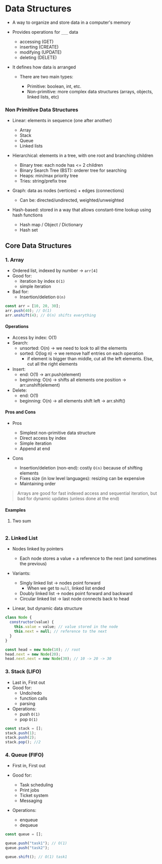 # Data Structures

- A way to organize and store data in a computer's memory
- Provides operations for `___` data

  - accessing (GET)
  - inserting (CREATE)
  - modifying (UPDATE)
  - deleting (DELETE)

- It defines how data is arranged

  - There are two main types:

    - Primitive: boolean, int, etc.
    - Non-primitive: more complex data structures (arrays, objects, linked lists, etc)

### Non Primitive Data Structures

- Linear: elements in sequence (one after another)

  - Array
  - Stack
  - Queue
  - Linked lists

- Hierarchical: elements in a tree, with one root and branching children

  - Binary tree: each node has <= 2 children
  - Binary Search Tree (BST): orderer tree for searching
  - Heaps: min/max priority tree
  - Tries: string/prefix tree

- Graph: data as nodes (vertices) + edges (connections)

  - Can be: directed/undirected, weighted/unweighted

- Hash-based: stored in a way that allows constant-time lookup using hash functions

  - Hash map / Object / Dictionary
  - Hash set

## Core Data Structures

### 1. Array

- Ordered list, indexed by number -> `arr[4]`
- Good for:
  - iteration by index `O(1)`
  - simple iteration
- Bad for:
  - Insertion/deletion `O(n)`

```js
const arr = [10, 20, 30];
arr.push(40); // O(1)
arr.unshift(4); // O(n) shifts everything
```

#### Operations

- Access by index: O(1)
- Search:
  - unsorted: O(n) -> we need to look to all the elements
  - sorted: O(log n) -> we remove half entries on each operation
    - if element is bigger than middle, cut all the left elements. Else, cut all the right elements
- Insert:
  - end: O(1) -> arr.push(element)
  - beginning: O(n) -> shifts all elements one position -> arr.unshift(element)
- Delete:
  - end: O(1)
  - beginning: O(n) -> all elements shift left -> arr.shift()

#### Pros and Cons

- Pros

  - Simplest non-primitive data structure
  - Direct access by index
  - Simple iteration
  - Append at end

- Cons
  - Insertion/deletion (non-end): costly `O(n)` because of shifting elements
  - Fixes size (in low level languages): resizing can be expensive
  - Maintaining order

> Arrays are good for fast indexed access and sequential iteration, but bad for dynamic updates (unless done at the end)

#### Examples

1. Two sum

```js

```

### 2. Linked List

- Nodes linked by pointers
  - Each node stores a value + a reference to the next (and sometimes the previous)
- Variants:

  - Singly linked list -> nodes point forward
    - When we get to `null`, linked list ended
  - Doubly linked list -> nodes point forward and backward
  - Circular linked list -> last node connects back to head

- Linear, but dynamic data structure

```js
class Node {
  constructor(value) {
    this.value = value; // value stored in the node
    this.next = null; // reference to the next
  }
}

const head = new Node(10); // root
head.next = new Node(20);
head.next.next = new Node(30); // 10 -> 20 -> 30
```

### 3. Stack (LIFO)

- Last in, First out
- Good for:
  - Undo/redo
  - function calls
  - parsing
- Operations:
  - push `O(1)`
  - pop `O(1)`

```js
const stack = [];
stack.push(1);
stack.push(2);
stack.pop(); //2
```

### 4. Queue (FIFO)

- First in, First out
- Good for:

  - Task scheduling
  - Print jobs
  - Ticket system
  - Messaging

- Operations:
  - enqueue
  - dequeue

```js
const queue = [];

queue.push("task1"); // O(1)
queue.push("task2");

queue.shift(); // O(1) task1
```

<!-- 29:44 -->
